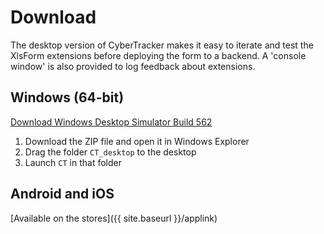 # Download

The desktop version of CyberTracker makes it easy to iterate and test the XlsForm extensions before deploying the form to a backend. A 'console window' is also provided to log feedback about extensions.

## Windows (64-bit)
[Download Windows Desktop Simulator Build 562](https://ctwiki.blob.core.windows.net/bin/CT-build-562-win64.zip)

1. Download the ZIP file and open it in Windows Explorer
2. Drag the folder `CT_desktop` to the desktop
3. Launch `CT` in that folder

<!-- ## MacOS
[Download MacOS Desktop Simulator Build 478](https://ctwiki.blob.core.windows.net/bin/CT-build-478-mac.dmg)

1. Download the DMG
2. Open the DMG in Finder
3. Launch CyberTracker -->

## Android and iOS
[Available on the stores]({{ site.baseurl }}/applink)
